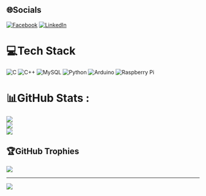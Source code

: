 
## 🌐Socials
[![Facebook](https://img.shields.io/badge/Facebook-%231877F2.svg?logo=Facebook&logoColor=white)](https://facebook.com/https://www.facebook.com/binhphan122.ct/) [![LinkedIn](https://img.shields.io/badge/LinkedIn-%230077B5.svg?logo=linkedin&logoColor=white)](https://linkedin.com/in/https://www.linkedin.com/in/phan-le-thanh-binh-122ct/) 

# 💻Tech Stack
![C](https://img.shields.io/badge/c-%2300599C.svg?style=flat&logo=c&logoColor=white) ![C++](https://img.shields.io/badge/c++-%2300599C.svg?style=flat&logo=c%2B%2B&logoColor=white) ![MySQL](https://img.shields.io/badge/mysql-%2300f.svg?style=flat&logo=mysql&logoColor=white) ![Python](https://img.shields.io/badge/python-3670A0?style=flat&logo=python&logoColor=ffdd54) ![Arduino](https://img.shields.io/badge/-Arduino-00979D?style=flat&logo=Arduino&logoColor=white) ![Raspberry Pi](https://img.shields.io/badge/-RaspberryPi-C51A4A?style=flat&logo=Raspberry-Pi)
# 📊GitHub Stats :
![](https://github-readme-stats.vercel.app/api?username=binhphan1202&theme=radical&hide_border=false&include_all_commits=false&count_private=false)<br/>
![](https://github-readme-streak-stats.herokuapp.com/?user=binhphan1202&theme=radical&hide_border=false)<br/>
![](https://github-readme-stats.vercel.app/api/top-langs/?username=binhphan1202&theme=radical&hide_border=false&include_all_commits=false&count_private=false&layout=compact)

## 🏆GitHub Trophies
![](https://github-trophies.vercel.app/?username=binhphan1202&theme=onedark&no-frame=false&no-bg=false&margin-w=4)

---
[![](https://visitcount.itsvg.in/api?id=binhphan1202&icon=9&color=10)](https://visitcount.itsvg.in)
